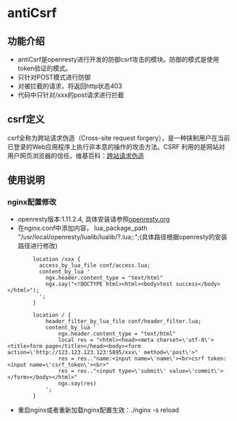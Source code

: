 # antiCsrf
## 功能介绍
* antiCsrf是openresty进行开发的防御csrf攻击的模块。防御的模式是使用token验证的模式。
* 只针对POST模式进行防御
* 对被拦截的请求，将返回http状态403
* 代码中只针对/xxx的post请求进行拦截

## csrf定义
csrf全称为跨站请求伪造（Cross-site request forgery），是一种挟制用户在当前已登录的Web应用程序上执行非本意的操作的攻击方法。CSRF 利用的是网站对用户网页浏览器的信任。维基百科：[跨站请求伪造](https://zh.wikipedia.org/wiki/%E8%B7%A8%E7%AB%99%E8%AF%B7%E6%B1%82%E4%BC%AA%E9%80%A0)  

## 使用说明
### nginx配置修改
* openresty版本:1.11.2.4, 具体安装请参照[openresty.org](https://openresty.org/cn/download.html)
* 在nginx.conf中添加内容， lua_package_path "/usr/local/openresty/lualib/lualib/?.lua;:";(具体路径根据openresty的安装路径进行修改)
```
        location /xxx {
          access_by_lua_file conf/access.lua;
          content_by_lua '
            ngx.header.content_type = "text/html"
            ngx.say("<!DOCTYPE html><html><body>test success</body></html>");
          ';
        }

        location / {
            header_filter_by_lua_file conf/header_filter.lua;
            content_by_lua '
                ngx.header.content_type = "text/html"
                local res = "<html><head><meta charset=\'utf-8\'><title>form page</title></head><body><form action=\'http://123.123.123.123:5895/xxx\' method=\'post\'>"
                res = res.."name:<input name=\'name\'><br>csrf token:<input name=\'csrf_token\'><br>"
                res = res.."<input type=\'submit\' value=\'commit\'></form></body></html>"
                ngx.say(res)
            ';
        }

```
* 重启nginx或者重新加载nginx配置生效：./nginx -s reload
